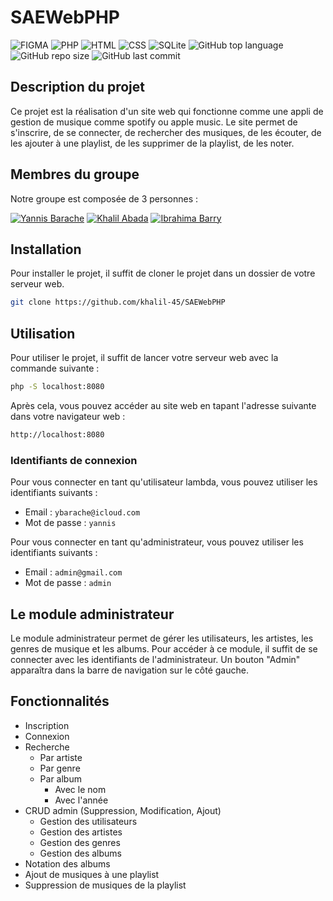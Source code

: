 # SAEWebPHP
![FIGMA](https://img.shields.io/badge/FIGMA-000000?style=for-the-badge&logo=figma&logoColor=white)
![PHP](https://img.shields.io/badge/PHP-000000?style=for-the-badge&logo=php&logoColor=white)
![HTML](https://img.shields.io/badge/HTML-000000?style=for-the-badge&logo=html5&logoColor=white)
![CSS](https://img.shields.io/badge/CSS-000000?style=for-the-badge&logo=css3&logoColor=white)
![SQLite](https://img.shields.io/badge/SQLite-000000?style=for-the-badge&logo=sqlite&logoColor=white)
![GitHub top language](https://img.shields.io/github/languages/top/Khalil-45/SAEWebPHP?style=for-the-badge)
![GitHub repo size](https://img.shields.io/github/repo-size/Khalil-45/SAEWebPHP?style=for-the-badge)
![GitHub last commit](https://img.shields.io/github/last-commit/Khalil-45/SAEWebPHP?style=for-the-badge)

## Description du projet 
Ce projet est la réalisation d'un site web qui fonctionne comme une appli de gestion de musique comme spotify ou apple music. Le site permet de s'inscrire, de se connecter, de rechercher des musiques, de les écouter, de les ajouter à une playlist, de les supprimer de la playlist, de les noter.

## Membres du groupe
Notre groupe est composée de 3 personnes :

[![Yannis Barache](https://img.shields.io/badge/Yannis%20Barache-000000?style=for-the-badge&logo=github&logoColor=white)](https://github.com/Yannis-barache)
[![Khalil Abada](https://img.shields.io/badge/Khalil%20Abada-000000?style=for-the-badge&logo=github&logoColor=white)](https://github.com/khalil-45)
[![Ibrahima Barry](https://img.shields.io/badge/Ibrahima%20Barry-000000?style=for-the-badge&logo=github&logoColor=white)](https://github.com/ibarry25)


## Installation
Pour installer le projet, il suffit de cloner le projet dans un dossier de votre serveur web. 
```bash
git clone https://github.com/khalil-45/SAEWebPHP
```

## Utilisation
Pour utiliser le projet, il suffit de lancer votre serveur web avec la commande suivante :

```bash
php -S localhost:8080
```
Après cela, vous pouvez accéder au site web en tapant l'adresse suivante dans votre navigateur web :
```bash
http://localhost:8080
```

### Identifiants de connexion

Pour vous connecter en tant qu'utilisateur lambda, vous pouvez utiliser les identifiants suivants :

- Email : `ybarache@icloud.com`
- Mot de passe : `yannis`

Pour vous connecter en tant qu'administrateur, vous pouvez utiliser les identifiants suivants :

- Email : `admin@gmail.com`
- Mot de passe : `admin`

## Le module administrateur
Le module administrateur permet de gérer les utilisateurs, les artistes, les genres de musique et les albums.
Pour accéder à ce module, il suffit de se connecter avec les identifiants de l'administrateur. 
Un bouton "Admin" apparaîtra dans la barre de navigation sur le côté gauche.

## Fonctionnalités
- Inscription
- Connexion
- Recherche
  - Par artiste
  - Par genre 
  - Par album
    - Avec le nom
    - Avec l'année
- CRUD admin (Suppression, Modification, Ajout)
  - Gestion des utilisateurs
  - Gestion des artistes
  - Gestion des genres
  - Gestion des albums
- Notation des albums
- Ajout de musiques à une playlist
- Suppression de musiques de la playlist


